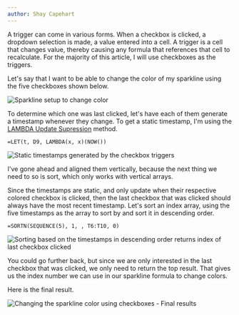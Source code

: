 ```yaml
---
author: Shay Capehart
---
```

A trigger can come in various forms. When a checkbox is clicked, a dropdown selection is made, a value entered into a cell. A trigger is a cell that changes value, thereby causing any formula that references that cell to recalculate. For the majority of this article, I will use checkboxes as the triggers. 

Let's say that I want to be able to change the color of my sparkline using the five checkboxes shown below.

![](/static/img/last_checkbox_setup.jpg "Sparkline setup to change color")

To determine which one was last clicked, let's have each of them generate a timestamp whenever they change. To get a static timestamp, I'm using the [LAMBDA Update Supression](https://sheets.wiki/lus/) method.

`=LET(t, D9, LAMBDA(x, x)(NOW())`

![](/static/img/last_checkbox_timestamps.jpg "Static timestamps generated by the checkbox triggers")

I've gone ahead and aligned them vertically, because the next thing we need to so is sort, which only works with vertical arrays.  

Since the timestamps are static, and only update when their respective colored checkbox is clicked, then the last checkbox that was clicked should always have the most recent timestamp. Let's sort an index array, using the five timestamps as the array to sort by and sort it in descending order. 

`=SORTN(SEQUENCE(5), 1, , T6:T10, 0)`

![](/static/img/last_checkbox_index.jpg "Sorting based on the timestamps in descending order returns index of last checkbox clicked")

You could go further back, but since we are only interested in the last checkbox that was clicked, we only need to return the top result. That gives us the index number we can use in our sparkline formula to change colors.  

Here is the final result.

![](/static/img/last_checkbox_final.gif "Changing the sparkline color using checkboxes - Final results")